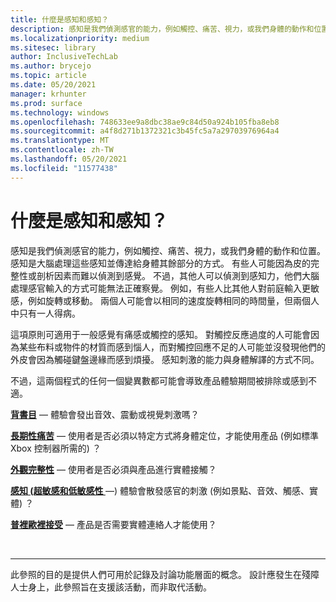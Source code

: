 ```yaml
---
title: 什麼是感知和感知？
description: 感知是我們偵測感官的能力，例如觸控、痛苦、視力，或我們身體的動作和位置。
ms.localizationpriority: medium
ms.sitesec: library
author: InclusiveTechLab
ms.author: brycejo
ms.topic: article
ms.date: 05/20/2021
manager: krhunter
ms.prod: surface
ms.technology: windows
ms.openlocfilehash: 748633ee9a8dbc38ae9c84d50a924b105fba8eb8
ms.sourcegitcommit: a4f8d271b1372321c3b45fc5a7a29703976964a4
ms.translationtype: MT
ms.contentlocale: zh-TW
ms.lasthandoff: 05/20/2021
ms.locfileid: "11577438"
---
```

# <a name="what-is-sensation-and-perception"></a>什麼是感知和感知？

感知是我們偵測感官的能力，例如觸控、痛苦、視力，或我們身體的動作和位置。 感知是大腦處理這些感知並傳達給身體其餘部分的方式。 有些人可能因為皮的完整性或剖析因素而難以偵測到感覺。 不過，其他人可以偵測到感知力，他們大腦處理感官輸入的方式可能無法正確察覺。 例如，有些人比其他人對前庭輸入更敏感，例如旋轉或移動。 兩個人可能會以相同的速度旋轉相同的時間量，但兩個人中只有一人得病。

這項原則可適用于一般感覺有痛感或觸控的感知。 對觸控反應過度的人可能會因為某些布料或物件的材質而感到惱人，而對觸控回應不足的人可能並沒發現他們的外皮會因為觸碰鍵盤邊緣而感到煩擾。 感知刺激的能力與身體解譯的方式不同。

不過，這兩個程式的任何一個變異數都可能會導致產品體驗期間被排除或感到不適。

**[背書目](sensation-perception-vestibular.md)** &mdash; 體驗會發出音效、震動或視覺刺激嗎？

**[長期性痛苦](sensation-perception-chronic-pain.md)** &mdash; 使用者是否必須以特定方式將身體定位，才能使用產品 (例如標準 Xbox 控制器所需的) ？

**[外觀完整性](sensation-perception-skin-integrity.md)** &mdash; 使用者是否必須與產品進行實體接觸？

**[感知 (超敏感和低敏感性 ](sensation-perception-sensation.md)** &mdash;) 體驗會散發感官的刺激 (例如景點、音效、觸感、實體) ？

**[普裡歐裡接受](sensation-perception-proprioception.md)** &mdash; 產品是否需要實體連絡人才能使用？

&nbsp;

[comment]: # (頁腳語句)
___
此參照的目的是提供人們可用於記錄及討論功能層面的概念。 設計應發生在殘障人士身上，此參照旨在支援該活動，而非取代活動。 